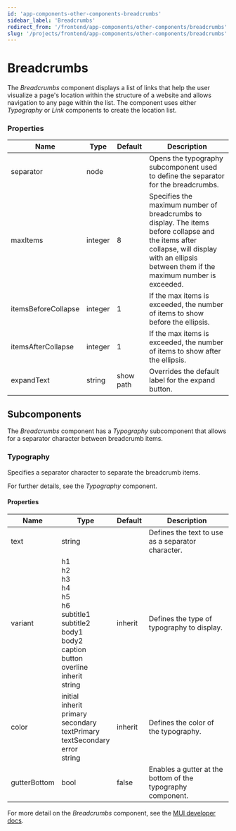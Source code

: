 ```yaml
---
id: 'app-components-other-components-breadcrumbs'
sidebar_label: 'Breadcrumbs'
redirect_from: '/frontend/app-components/other-components/breadcrumbs'
slug: '/projects/frontend/app-components/other-components/breadcrumbs'
---
```


# Breadcrumbs

The _Breadcrumbs_ component displays a list of links that help the user visualize a page's location within the structure of a website and allows navigation to any page within the list. The component uses either _Typography_ or _Link_ components to create the location list.

### Properties

<table>
<thead>
<tr><th>Name</th><th>Type</th><th>Default</th><th>Description</th></tr>
</thead>
<tbody>
<tr><td>separator</td><td>node</td><td></td><td>Opens the typography subcomponent used to define the separator for the breadcrumbs.</td></tr>
<tr><td>maxItems</td><td>integer</td><td>8</td><td>Specifies the maximum number of breadcrumbs to display. The items before collapse and the items after collapse, will display with an ellipsis between them if the maximum number is exceeded.</td></tr>
<tr><td>itemsBeforeCollapse</td><td>integer</td><td>1</td><td>If the max items is exceeded, the number of items to show before the ellipsis.</td></tr>
<tr><td>itemsAfterCollapse</td><td>integer</td><td>1</td><td>If the max items is exceeded, the number of items to show after the ellipsis.</td></tr>
<tr><td>expandText</td><td>string</td><td>show path</td><td>Overrides the default label for the expand button.</td></tr>
</tbody>
</table>

## Subcomponents

The _Breadcrumbs_ component has a _Typography_ subcomponent that allows for a separator character between breadcrumb items.

### Typography

Specifies a separator character to separate the breadcrumb items.

For further details, see the *Typography* component.

#### Properties

<table>
<thead>
<tr><th>Name</th><th>Type</th><th>Default</th><th>Description</th></tr>
</thead>
<tbody>
<tr><td>text</td><td>string</td><td></td><td>Defines the text to use as a separator character.</td></tr>
<tr><td>variant</td><td>h1<br/>h2<br/>h3<br/>h4<br/>h5<br/>h6<br/>subtitle1<br/>subtitle2<br/>body1<br/>body2<br/>caption<br/>button<br/>overline<br/>inherit<br/>string</td><td>inherit</td><td>Defines the type of typography to display.</td></tr>
<tr><td>color</td><td>initial<br/>inherit<br/>primary<br/>secondary<br/>textPrimary<br/>textSecondary<br/>error<br/>string</td><td>inherit</td><td>Defines the color of the typography.</td></tr>
<tr><td>gutterBottom</td><td>bool</td><td>false</td><td>Enables a gutter at the bottom of the typography component.</td></tr>
</tbody>
</table>

For more detail on the _Breadcrumbs_ component, see the [MUI developer docs](https://mui.com/material-ui/api/breadcrumbs/).
